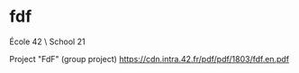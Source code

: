 # fdf

École 42 \ School 21

Project "FdF" (group project)
https://cdn.intra.42.fr/pdf/pdf/1803/fdf.en.pdf

